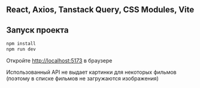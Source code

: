 ## React, Axios, Tanstack Query, CSS Modules, Vite

## Запуск проекта

```bash
npm install
npm run dev
```

Откройте
[http://localhost:5173](http://localhost:5173) в браузере

Использованный API не выдает картинки для некоторых фильмов (поэтому в списке фильмов не загружаются изображения)
